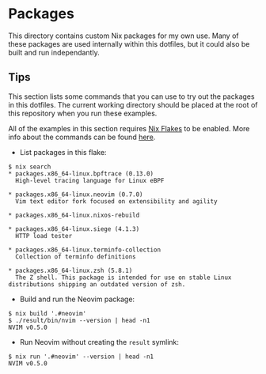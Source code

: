# Packages

This directory contains custom Nix packages for my own use. Many of these
packages are used internally within this dotfiles, but it could also be built
and run independantly.

## Tips

This section lists some commands that you can use to try out the packages in
this dotfiles. The current working directory should be placed at the root of
this repository when you run these examples.

All of the examples in this section requires [Nix Flakes][1] to be enabled. More
info about the commands can be found [here][2].

- List packages in this flake:

```console
$ nix search
* packages.x86_64-linux.bpftrace (0.13.0)
  High-level tracing language for Linux eBPF

* packages.x86_64-linux.neovim (0.7.0)
  Vim text editor fork focused on extensibility and agility

* packages.x86_64-linux.nixos-rebuild

* packages.x86_64-linux.siege (4.1.3)
  HTTP load tester

* packages.x86_64-linux.terminfo-collection
  Collection of terminfo definitions

* packages.x86_64-linux.zsh (5.8.1)
  The Z shell. This package is intended for use on stable Linux distributions shipping an outdated version of zsh.
```

- Build and run the Neovim package:

```console
$ nix build '.#neovim'
$ ./result/bin/nvim --version | head -n1
NVIM v0.5.0
```

- Run Neovim without creating the `result` symlink:

```console
$ nix run '.#neovim' --version | head -n1
NVIM v0.5.0
```

[1]: https://nixos.wiki/wiki/Flakes
[2]: https://nixos.org/manual/nix/unstable/command-ref/experimental-commands.html
